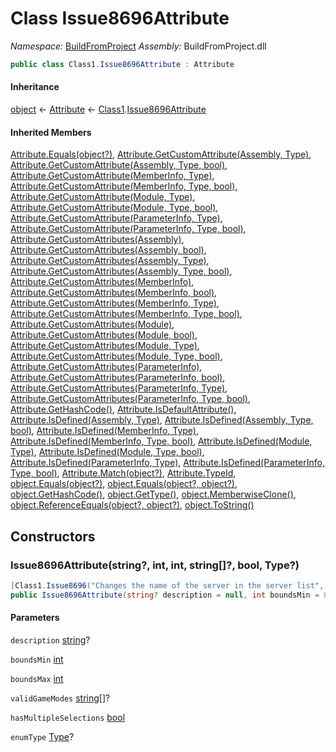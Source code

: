 ﻿# Class Issue8696Attribute

_Namespace:_ [BuildFromProject](BuildFromProject.md)
_Assembly:_ BuildFromProject.dll

```csharp
public class Class1.Issue8696Attribute : Attribute
```

#### Inheritance

[object](https://learn.microsoft.com/dotnet/api/system.object) ← 
[Attribute](https://learn.microsoft.com/dotnet/api/system.attribute) ← 
[Class1](BuildFromProject.Class1.md).[Issue8696Attribute](BuildFromProject.Class1.Issue8696Attribute.md)

#### Inherited Members

[Attribute.Equals(object?)](https://learn.microsoft.com/dotnet/api/system.attribute.equals), 
[Attribute.GetCustomAttribute(Assembly, Type)](https://learn.microsoft.com/dotnet/api/system.attribute.getcustomattribute#system-attribute-getcustomattribute(system-reflection-assembly-system-type)), 
[Attribute.GetCustomAttribute(Assembly, Type, bool)](https://learn.microsoft.com/dotnet/api/system.attribute.getcustomattribute#system-attribute-getcustomattribute(system-reflection-assembly-system-type-system-boolean)), 
[Attribute.GetCustomAttribute(MemberInfo, Type)](https://learn.microsoft.com/dotnet/api/system.attribute.getcustomattribute#system-attribute-getcustomattribute(system-reflection-memberinfo-system-type)), 
[Attribute.GetCustomAttribute(MemberInfo, Type, bool)](https://learn.microsoft.com/dotnet/api/system.attribute.getcustomattribute#system-attribute-getcustomattribute(system-reflection-memberinfo-system-type-system-boolean)), 
[Attribute.GetCustomAttribute(Module, Type)](https://learn.microsoft.com/dotnet/api/system.attribute.getcustomattribute#system-attribute-getcustomattribute(system-reflection-module-system-type)), 
[Attribute.GetCustomAttribute(Module, Type, bool)](https://learn.microsoft.com/dotnet/api/system.attribute.getcustomattribute#system-attribute-getcustomattribute(system-reflection-module-system-type-system-boolean)), 
[Attribute.GetCustomAttribute(ParameterInfo, Type)](https://learn.microsoft.com/dotnet/api/system.attribute.getcustomattribute#system-attribute-getcustomattribute(system-reflection-parameterinfo-system-type)), 
[Attribute.GetCustomAttribute(ParameterInfo, Type, bool)](https://learn.microsoft.com/dotnet/api/system.attribute.getcustomattribute#system-attribute-getcustomattribute(system-reflection-parameterinfo-system-type-system-boolean)), 
[Attribute.GetCustomAttributes(Assembly)](https://learn.microsoft.com/dotnet/api/system.attribute.getcustomattributes#system-attribute-getcustomattributes(system-reflection-assembly)), 
[Attribute.GetCustomAttributes(Assembly, bool)](https://learn.microsoft.com/dotnet/api/system.attribute.getcustomattributes#system-attribute-getcustomattributes(system-reflection-assembly-system-boolean)), 
[Attribute.GetCustomAttributes(Assembly, Type)](https://learn.microsoft.com/dotnet/api/system.attribute.getcustomattributes#system-attribute-getcustomattributes(system-reflection-assembly-system-type)), 
[Attribute.GetCustomAttributes(Assembly, Type, bool)](https://learn.microsoft.com/dotnet/api/system.attribute.getcustomattributes#system-attribute-getcustomattributes(system-reflection-assembly-system-type-system-boolean)), 
[Attribute.GetCustomAttributes(MemberInfo)](https://learn.microsoft.com/dotnet/api/system.attribute.getcustomattributes#system-attribute-getcustomattributes(system-reflection-memberinfo)), 
[Attribute.GetCustomAttributes(MemberInfo, bool)](https://learn.microsoft.com/dotnet/api/system.attribute.getcustomattributes#system-attribute-getcustomattributes(system-reflection-memberinfo-system-boolean)), 
[Attribute.GetCustomAttributes(MemberInfo, Type)](https://learn.microsoft.com/dotnet/api/system.attribute.getcustomattributes#system-attribute-getcustomattributes(system-reflection-memberinfo-system-type)), 
[Attribute.GetCustomAttributes(MemberInfo, Type, bool)](https://learn.microsoft.com/dotnet/api/system.attribute.getcustomattributes#system-attribute-getcustomattributes(system-reflection-memberinfo-system-type-system-boolean)), 
[Attribute.GetCustomAttributes(Module)](https://learn.microsoft.com/dotnet/api/system.attribute.getcustomattributes#system-attribute-getcustomattributes(system-reflection-module)), 
[Attribute.GetCustomAttributes(Module, bool)](https://learn.microsoft.com/dotnet/api/system.attribute.getcustomattributes#system-attribute-getcustomattributes(system-reflection-module-system-boolean)), 
[Attribute.GetCustomAttributes(Module, Type)](https://learn.microsoft.com/dotnet/api/system.attribute.getcustomattributes#system-attribute-getcustomattributes(system-reflection-module-system-type)), 
[Attribute.GetCustomAttributes(Module, Type, bool)](https://learn.microsoft.com/dotnet/api/system.attribute.getcustomattributes#system-attribute-getcustomattributes(system-reflection-module-system-type-system-boolean)), 
[Attribute.GetCustomAttributes(ParameterInfo)](https://learn.microsoft.com/dotnet/api/system.attribute.getcustomattributes#system-attribute-getcustomattributes(system-reflection-parameterinfo)), 
[Attribute.GetCustomAttributes(ParameterInfo, bool)](https://learn.microsoft.com/dotnet/api/system.attribute.getcustomattributes#system-attribute-getcustomattributes(system-reflection-parameterinfo-system-boolean)), 
[Attribute.GetCustomAttributes(ParameterInfo, Type)](https://learn.microsoft.com/dotnet/api/system.attribute.getcustomattributes#system-attribute-getcustomattributes(system-reflection-parameterinfo-system-type)), 
[Attribute.GetCustomAttributes(ParameterInfo, Type, bool)](https://learn.microsoft.com/dotnet/api/system.attribute.getcustomattributes#system-attribute-getcustomattributes(system-reflection-parameterinfo-system-type-system-boolean)), 
[Attribute.GetHashCode()](https://learn.microsoft.com/dotnet/api/system.attribute.gethashcode), 
[Attribute.IsDefaultAttribute()](https://learn.microsoft.com/dotnet/api/system.attribute.isdefaultattribute), 
[Attribute.IsDefined(Assembly, Type)](https://learn.microsoft.com/dotnet/api/system.attribute.isdefined#system-attribute-isdefined(system-reflection-assembly-system-type)), 
[Attribute.IsDefined(Assembly, Type, bool)](https://learn.microsoft.com/dotnet/api/system.attribute.isdefined#system-attribute-isdefined(system-reflection-assembly-system-type-system-boolean)), 
[Attribute.IsDefined(MemberInfo, Type)](https://learn.microsoft.com/dotnet/api/system.attribute.isdefined#system-attribute-isdefined(system-reflection-memberinfo-system-type)), 
[Attribute.IsDefined(MemberInfo, Type, bool)](https://learn.microsoft.com/dotnet/api/system.attribute.isdefined#system-attribute-isdefined(system-reflection-memberinfo-system-type-system-boolean)), 
[Attribute.IsDefined(Module, Type)](https://learn.microsoft.com/dotnet/api/system.attribute.isdefined#system-attribute-isdefined(system-reflection-module-system-type)), 
[Attribute.IsDefined(Module, Type, bool)](https://learn.microsoft.com/dotnet/api/system.attribute.isdefined#system-attribute-isdefined(system-reflection-module-system-type-system-boolean)), 
[Attribute.IsDefined(ParameterInfo, Type)](https://learn.microsoft.com/dotnet/api/system.attribute.isdefined#system-attribute-isdefined(system-reflection-parameterinfo-system-type)), 
[Attribute.IsDefined(ParameterInfo, Type, bool)](https://learn.microsoft.com/dotnet/api/system.attribute.isdefined#system-attribute-isdefined(system-reflection-parameterinfo-system-type-system-boolean)), 
[Attribute.Match(object?)](https://learn.microsoft.com/dotnet/api/system.attribute.match), 
[Attribute.TypeId](https://learn.microsoft.com/dotnet/api/system.attribute.typeid), 
[object.Equals(object?)](https://learn.microsoft.com/dotnet/api/system.object.equals#system-object-equals(system-object)), 
[object.Equals(object?, object?)](https://learn.microsoft.com/dotnet/api/system.object.equals#system-object-equals(system-object-system-object)), 
[object.GetHashCode()](https://learn.microsoft.com/dotnet/api/system.object.gethashcode), 
[object.GetType()](https://learn.microsoft.com/dotnet/api/system.object.gettype), 
[object.MemberwiseClone()](https://learn.microsoft.com/dotnet/api/system.object.memberwiseclone), 
[object.ReferenceEquals(object?, object?)](https://learn.microsoft.com/dotnet/api/system.object.referenceequals), 
[object.ToString()](https://learn.microsoft.com/dotnet/api/system.object.tostring)

## Constructors

### Issue8696Attribute(string?, int, int, string[]?, bool, Type?)

```csharp
[Class1.Issue8696("Changes the name of the server in the server list", 0, 0, null, false, null)]
public Issue8696Attribute(string? description = null, int boundsMin = 0, int boundsMax = 0, string[]? validGameModes = null, bool hasMultipleSelections = false, Type? enumType = null)
```

#### Parameters

`description` [string](https://learn.microsoft.com/dotnet/api/system.string)?

`boundsMin` [int](https://learn.microsoft.com/dotnet/api/system.int32)

`boundsMax` [int](https://learn.microsoft.com/dotnet/api/system.int32)

`validGameModes` [string](https://learn.microsoft.com/dotnet/api/system.string)[]?

`hasMultipleSelections` [bool](https://learn.microsoft.com/dotnet/api/system.boolean)

`enumType` [Type](https://learn.microsoft.com/dotnet/api/system.type)?

